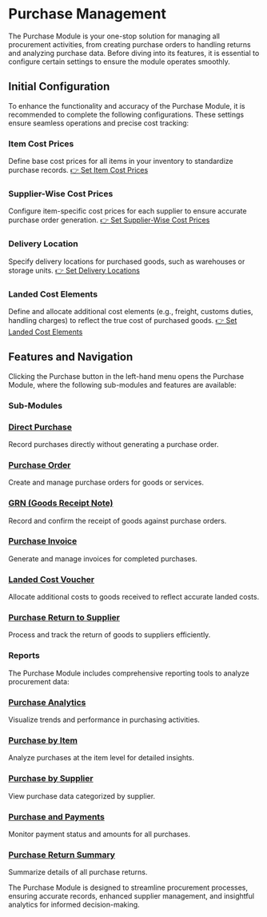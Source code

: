 # Purchase Management

The Purchase Module is your one-stop solution for managing all procurement activities, from creating purchase orders to handling returns and analyzing purchase data. Before diving into its features, it is essential to configure certain settings to ensure the module operates smoothly.

## Initial Configuration

To enhance the functionality and accuracy of the Purchase Module, it is recommended to complete the following configurations. These settings ensure seamless operations and precise cost tracking:

### Item Cost Prices
Define base cost prices for all items in your inventory to standardize purchase records.
[👉 Set Item Cost Prices](https://yourwebsite.com/set-item-cost-prices)

### Supplier-Wise Cost Prices
Configure item-specific cost prices for each supplier to ensure accurate purchase order generation.
[👉 Set Supplier-Wise Cost Prices](https://yourwebsite.com/set-supplier-wise-cost-prices)

### Delivery Location
Specify delivery locations for purchased goods, such as warehouses or storage units.
[👉 Set Delivery Locations](https://yourwebsite.com/set-delivery-locations)

### Landed Cost Elements
Define and allocate additional cost elements (e.g., freight, customs duties, handling charges) to reflect the true cost of purchased goods.
[👉 Set Landed Cost Elements](https://yourwebsite.com/set-landed-cost-elements)

## Features and Navigation

Clicking the Purchase button in the left-hand menu opens the Purchase Module, where the following sub-modules and features are available:

<h3>Sub-Modules</h3>

### [Direct Purchase](<direct purchase.md>)
Record purchases directly without generating a purchase order.

### [Purchase Order](purchase_order.md)
Create and manage purchase orders for goods or services.

### [GRN (Goods Receipt Note)](grn.md)
Record and confirm the receipt of goods against purchase orders.

### [Purchase Invoice](purchase_invoice.md)
Generate and manage invoices for completed purchases.

### [Landed Cost Voucher](landed_cost_voucher.md)
Allocate additional costs to goods received to reflect accurate landed costs.

### [Purchase Return to Supplier](purchase_return_to_supplier.md)
Process and track the return of goods to suppliers efficiently.

<h3>Reports</h3>

The Purchase Module includes comprehensive reporting tools to analyze procurement data:

### [Purchase Analytics](purchase_analytics.md)
Visualize trends and performance in purchasing activities.

### [Purchase by Item](purchase_by_item.md)
Analyze purchases at the item level for detailed insights.

### [Purchase by Supplier](purchase_by_supplier.md)
View purchase data categorized by supplier.

### [Purchase and Payments](purchase_and_payments.md)
Monitor payment status and amounts for all purchases.

### [Purchase Return Summary](purchase_return_summary.md)
Summarize details of all purchase returns.

The Purchase Module is designed to streamline procurement processes, ensuring accurate records, enhanced supplier management, and insightful analytics for informed decision-making.